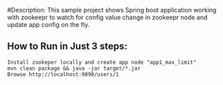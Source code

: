 #Description: 
This sample project shows Spring boot application working with zookeepr to watch for config value change in zookeepr node and update app config on the fly. 


How to Run in Just 3 steps:
---------------------------
    Install zookeper locally and create app node "app1_max_limit"
    mvn clean package && java -jar target/*.jar
    Browse http://localhost:9090/users/1



